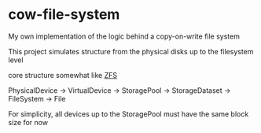 # cow-file-system

My own implementation of the logic behind a copy-on-write file system

This project simulates structure from the physical disks up to the filesystem level

core structure somewhat like [ZFS](https://arstechnica.com/information-technology/2020/05/zfs-101-understanding-zfs-storage-and-performance/)

PhysicalDevice -> VirtualDevice -> StoragePool -> StorageDataset -> FileSystem -> File

For simplicity, all devices up to the StoragePool must have the same block size for now